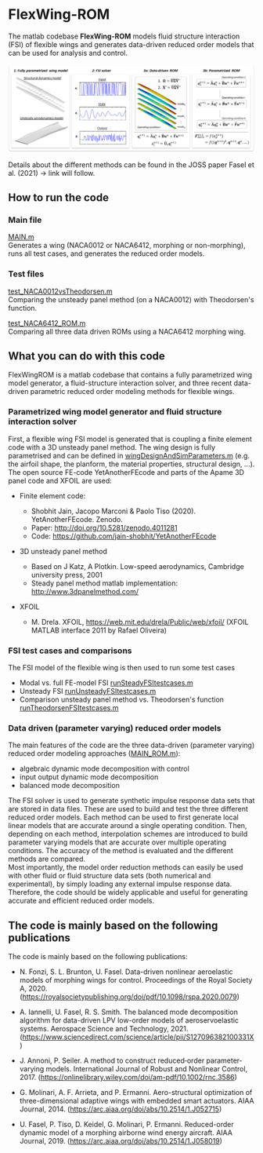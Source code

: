 # FlexWing-ROM
 
The matlab codebase **FlexWing-ROM** models fluid structure interaction (FSI) of flexible wings and generates data-driven reduced order models that can be used for analysis and control.  

![FlexWing-ROM_OverviewFigure](/docs/FlexWing-ROM_OverviewFigure.png)  

Details about the different methods can be found in the JOSS paper Fasel et al. (2021) -> link will follow.


## How to run the code

### Main file
[MAIN.m](/MAIN.m)  
Generates a wing (NACA0012 or NACA6412, morphing or non-morphing), runs all test cases, and generates the reduced order models.

### Test files
[test_NACA0012vsTheodorsen.m](/test_NACA0012vsTheodorsen.m)   
Comparing the unsteady panel method (on a NACA0012) with Theodorsen's function.

[test_NACA6412_ROM.m](/test_NACA6412_ROM.m)  
Comparing all three data driven ROMs using a NACA6412 morphing wing.


## What you can do with this code

FlexWingROM is a matlab codebase that contains a fully parametrized wing model generator, a fluid-structure interaction solver, and three recent data-driven parametric reduced order modeling methods for flexible wings.

### Parametrized wing model generator and fluid structure interaction solver

First, a flexible wing FSI model is generated that is coupling a finite element code with a 3D unsteady panel method. The wing design is fully parametrised and can be defined in [wingDesignAndSimParameters.m](/code/generateModel/wingDesignAndSimParameters.m) (e.g. the airfoil shape, the planform, the material properties, structural design, ...).  
The open source FE-code YetAnotherFEcode and parts of the Apame 3D panel code and XFOIL are used:
* Finite element code: 
  * Shobhit Jain, Jacopo Marconi & Paolo Tiso (2020). YetAnotherFEcode. Zenodo. 
  * Paper: http://doi.org/10.5281/zenodo.4011281    
  * Code: https://github.com/jain-shobhit/YetAnotherFEcode
    
* 3D unsteady panel method
  * Based on J Katz, A Plotkin. Low-speed aerodynamics, Cambridge university press, 2001
  * Steady panel method matlab implementation: http://www.3dpanelmethod.com/ 
    
* XFOIL
  * M. Drela. XFOIL, https://web.mit.edu/drela/Public/web/xfoil/ (XFOIL MATLAB interface 2011 by Rafael Oliveira) 
   
   
### FSI test cases and comparisons

The FSI model of the flexible wing is then used to run some test cases 
* Modal vs. full FE-model FSI [runSteadyFSItestcases.m](/code/FSI/runSteadyFSItestcases.m)
* Unsteady FSI [runUnsteadyFSItestcases.m](/code/FSI/runUnsteadyFSItestcases.m)
* Comparison unsteady panel method vs. Theodorsen's function [runTheodorsenFSItestcases.m](/code/FSI/runTheodorsenFSItestcases.m)

### Data driven (parameter varying) reduced order models

The main features of the code are the three data-driven (parameter varying) reduced order modeling approaches ([MAIN_ROM.m](/code/ROM/MAIN_ROM.m)):
* algebraic dynamic mode decomposition with control 
* input output dynamic mode decomposition
* balanced mode decomposition

The FSI solver is used to generate synthetic impulse response data sets that are stored in data files. These are used to build and test the three different reduced order models. Each method can be used to first generate local linear models that are accurate around a single operating condition. Then, depending on each method, interpolation schemes are introduced to build parameter varying models that are accurate over multiple operating conditions. The accuracy of the method is evaluated and the different methods are compared.  
Most importantly, the model order reduction methods can easily be used with other fluid or fluid structure data sets (both numerical and experimental), by simply loading any external impulse response data. Therefore, the code should be widely applicable and useful for generating accurate and efficient reduced order models.


## The code is mainly based on the following publications

The code is mainly based on the following publications:
 
* N. Fonzi, S. L. Brunton, U. Fasel. Data-driven nonlinear aeroelastic models of morphing wings for control. Proceedings of the Royal Society A, 2020. (https://royalsocietypublishing.org/doi/pdf/10.1098/rspa.2020.0079)
     
* A. Iannelli, U. Fasel, R. S. Smith. The balanced mode decomposition algorithm for data-driven LPV low-order models of aeroservoelastic systems. Aerospace Science and Technology, 2021. (https://www.sciencedirect.com/science/article/pii/S127096382100331X)

* J. Annoni, P. Seiler. A method to construct reduced‐order parameter‐varying models. International Journal of Robust and Nonlinear Control, 2017. (https://onlinelibrary.wiley.com/doi/am-pdf/10.1002/rnc.3586)

* G. Molinari, A. F. Arrieta, and P. Ermanni. Aero-structural optimization of three-dimensional adaptive wings with embedded smart actuators. AIAA Journal, 2014. (https://arc.aiaa.org/doi/abs/10.2514/1.J052715)

* U. Fasel, P. Tiso, D. Keidel, G. Molinari, P. Ermanni. Reduced-order dynamic model of a morphing airborne wind energy aircraft. AIAA Journal, 2019. (https://arc.aiaa.org/doi/abs/10.2514/1.J058019)
    
